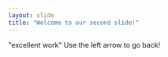 ```yaml
---
layout: slide
title: "Welcome to our second slide!"
---
```

"excellent work"
Use the left arrow to go back!
